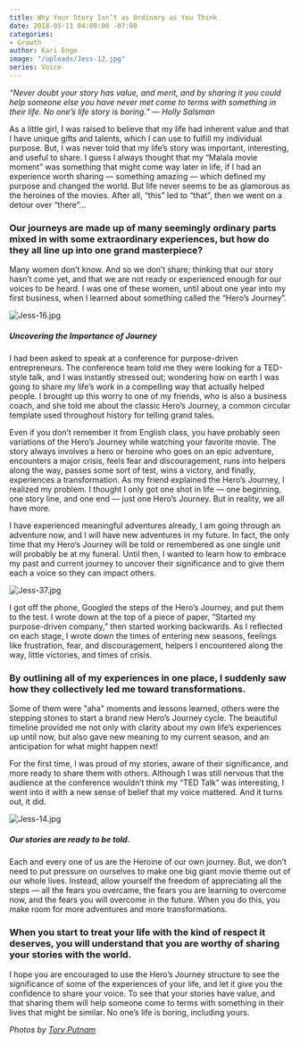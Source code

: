 ```yaml
---
title: Why Your Story Isn’t as Ordinary as You Think
date: 2018-05-11 04:00:00 -07:00
categories:
- Growth
author: Kari Enge
image: "/uploads/Jess-12.jpg"
series: Voice
---
```


_“Never doubt your story has value, and merit, and by sharing it you could help someone else you have never met come to terms with something in their life. No one’s life story is boring.” — Holly Salsman_

As a little girl, I was raised to believe that my life had inherent value and that I have unique gifts and talents, which I can use to fulfill my individual purpose. But, I was never told that my life’s story was important, interesting, and useful to share. I guess I always thought that my “Malala movie moment” was something that might come way later in life, if I had an experience worth sharing — something amazing — which defined my purpose and changed the world. But life never seems to be as glamorous as the heroines of the movies. After all, “this” led to “that”, then we went on a detour over “there”... 

### Our journeys are made up of many seemingly ordinary parts mixed in with some extraordinary experiences, but how do they all line up into one grand masterpiece? 

Many women don’t know. And so we don’t share; thinking that our story hasn’t come yet, and that we are not ready or experienced enough for our voices to be heard. I was one of these women, until about one year into my first business, when I learned about something called the “Hero’s Journey”.

![Jess-16.jpg](/uploads/Jess-16.jpg)

##### Uncovering the Importance of Journey

I had been asked to speak at a conference for purpose-driven entrepreneurs. The conference team told me they were looking for a TED-style talk, and I was instantly stressed out; wondering how on earth I was going to share my life’s work in a compelling way that actually helped people. I brought up this worry to one of my friends, who is also a business coach, and she told me about the classic Hero’s Journey, a common circular template used throughout history for telling grand tales.

Even if you don’t remember it from English class, you have probably seen variations of the Hero’s Journey while watching your favorite movie. The story always involves a hero or heroine who goes on an epic adventure, encounters a major crisis, feels fear and discouragement, runs into helpers along the way, passes some sort of test, wins a victory, and finally, experiences a transformation. As my friend explained the Hero’s Journey, I realized my problem. I thought I only got one shot in life — one beginning, one story line, and one end — just one Hero’s Journey. But in reality, we all have more.

I have experienced meaningful adventures already, I am going through an adventure now, and I will have new adventures in my future. In fact, the only time that my Hero’s Journey will be told or remembered as one single unit will probably be at my funeral. Until then, I wanted to learn how to embrace my past and current journey to uncover their significance and to give them each a voice so they can impact others.

![Jess-37.jpg](/uploads/Jess-37.jpg)

I got off the phone, Googled the steps of the Hero’s Journey, and put them to the test. I wrote down at the top of a piece of paper, “Started my purpose-driven company,” then started working backwards. As I reflected on each stage, I wrote down the times of entering new seasons, feelings like frustration, fear, and discouragement, helpers I encountered along the way, little victories, and times of crisis.

### By outlining all of my experiences in one place, I suddenly saw how they collectively led me toward transformations. 

Some of them were "aha" moments and lessons learned, others were the stepping stones to start a brand new Hero’s Journey cycle. The beautiful timeline provided me not only with clarity about my own life’s experiences up until now, but also gave new meaning to my current season, and an anticipation for what might happen next!

For the first time, I was proud of my stories, aware of their significance, and more ready to share them with others. Although I was still nervous that the audience at the conference wouldn’t think my “TED Talk” was interesting, I went into it with a new sense of belief that my voice mattered. And it turns out, it did.

![Jess-14.jpg](/uploads/Jess-14.jpg)

##### Our stories are ready to be told.

Each and every one of us are the Heroine of our own journey. But, we don’t need to put pressure on ourselves to make one big giant movie theme out of our whole lives. Instead, allow yourself the freedom of appreciating all the steps —  all the fears you overcame, the fears you are learning to overcome now, and the fears you will overcome in the future. When you do this, you make room for more adventures and more transformations. 

### When you start to treat your life with the kind of respect it deserves, you will understand that you are worthy of sharing your stories with the world.

I hope you are encouraged to use the Hero’s Journey structure to see the significance of some of the experiences of your life, and let it give you the confidence to share your voice. To see that your stories have value, and that sharing them will help someone come to terms with something in their lives that might be similar. No one’s life is boring, including yours.

_Photos by [Tory Putnam](http://toryputnam.com/)_